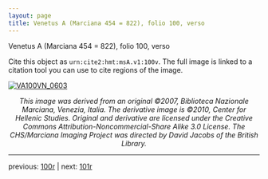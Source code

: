 ```yaml
---
layout: page
title: Venetus A (Marciana 454 = 822), folio 100, verso
---
```


Venetus A (Marciana 454 = 822), folio 100, verso

Cite this object as `urn:cite2:hmt:msA.v1:100v`.  The full image is linked to a citation tool you can use to cite regions of the image.

[![VA100VN_0603](http://www.homermultitext.org/iipsrv?IIIF=/project/homer/pyramidal/deepzoom/hmt/vaimg/2017a/VA100VN_0603.tif/full/800,/0/default.jpg)](http://www.homermultitext.org/ict2/?urn=urn:cite2:hmt:vaimg.2017a:VA100VN_0603) 

<p style="text-align: center; font-style: italic;">This image was derived from an original ©2007, Biblioteca Nazionale Marciana, Venezia, Italia. The derivative image is ©2010, Center for Hellenic Studies. Original and derivative are licensed under the Creative Commons Attribution-Noncommercial-Share Alike 3.0 License. The CHS/Marciana Imaging Project was directed by David Jacobs of the British Library.</p>

---

previous: [100r](../100r/) | next: [101r](../101r/)